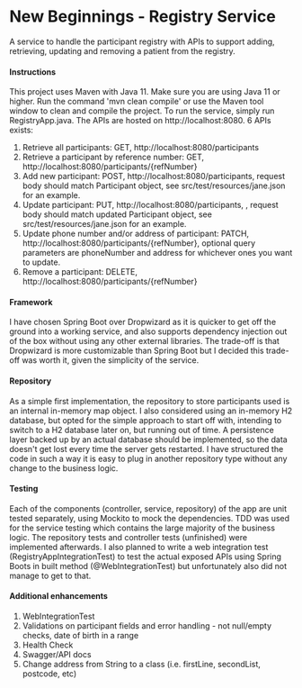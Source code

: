 # New Beginnings - Registry Service
A service to handle the participant registry with APIs to support adding, retrieving, updating and removing a patient from the registry.

#### Instructions
This project uses Maven with Java 11. Make sure you are using Java 11 or higher. Run the command 'mvn clean compile' or use the Maven tool window to clean and compile the project. 
To run the service, simply run RegistryApp.java. The APIs are hosted on http://localhost:8080. 6 APIs exists:

1. Retrieve all participants: GET, http://localhost:8080/participants
2. Retrieve a participant by reference number: GET, http://localhost:8080/participants/{refNumber}
3. Add new participant: POST, http://localhost:8080/participants, request body should match Participant object, see src/test/resources/jane.json for an example.
4. Update participant: PUT, http://localhost:8080/participants, , request body should match updated Participant object, see src/test/resources/jane.json for an example.
5. Update phone number and/or address of participant: PATCH, http://localhost:8080/participants/{refNumber}, optional query parameters are phoneNumber and address for whichever ones you want to update.
6. Remove a participant: DELETE, http://localhost:8080/participants/{refNumber}

#### Framework
I have chosen Spring Boot over Dropwizard as it is quicker to get off the ground into a working service, and also supports dependency injection out of the box without using any other external libraries.
The trade-off is that Dropwizard is more customizable than Spring Boot but I decided this trade-off was worth it, given the simplicity of the service.
#### Repository 
As a simple first implementation, the repository to store participants used is an internal in-memory map object. I also considered using an in-memory H2 database, but opted for the simple approach to start off with, intending to switch to a H2 database later on, but running out of time. 
A persistence layer backed up by an actual database should be implemented, so the data doesn't get lost every time the server gets restarted. I have structured the code in such a way it is easy to plug in another repository type without any change to the business logic.
#### Testing
Each of the components (controller, service, repository) of the app are unit tested separately, using Mockito to mock the dependencies. TDD was used for the service testing which contains the large majority of the business logic. The repository tests and controller tests (unfinished) were implemented afterwards. 
I also planned to write a web integration test (RegistryAppIntegrationTest) to test the actual exposed APIs using Spring Boots in built method (@WebIntegrationTest) but unfortunately also did not manage to get to that.
#### Additional enhancements
1. WebIntegrationTest
2. Validations on participant fields and error handling - not null/empty checks, date of birth in a range
3. Health Check
4. Swagger/API docs
5. Change address from String to a class (i.e. firstLine, secondList, postcode, etc)




  

   



